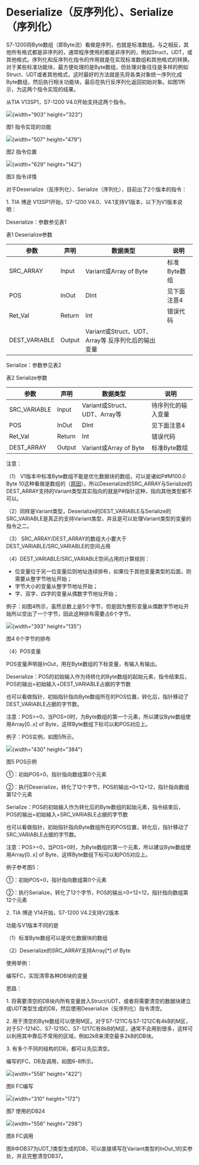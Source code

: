 # Deserialize（反序列化）、Serialize（序列化）

S7-1200将Byte数组（即Byte流）看做是序列，也就是标准数组。与之相反，其他所有格式都是非序列的，通常程序使用的都是非序列的，例如Struct，UDT，或其他格式。序列化和反序列化指令的作用就是在实现标准数组和其他格式的转换。对于某些标准功能块，最方便处理的是Byte数组，但处理对象往往是多样的例如Struct、UDT或者其他格式，这时最好的方法就是先将各类对象统一序列化成Byte数组，然后执行相关功能块，最后在执行反序列化返回初始对象。如图1所示，为这两个指令实现的结果。

从TIA V13SP1，S7-1200 V4.0开始支持这两个指令。

![](images/02-01.jpg){width="903" height="323"}

图1 指令实现的功能

![](images/02-02.jpg){width="507" height="479"}

图2 指令位置

![](images/02-03.jpg){width="629" height="142"}

图3 指令详情

对于Deserialize（反序列化）、Serialize（序列化），目前出了2个版本的指令：

1\. TIA 博途 V13SP1开始，S7-1200
V4.0、V4.1支持V1版本，以下为V1版本说明：

Deserialize：参数参见表1

表1 Deserialize参数

|参数      |      声明   |  数据类型       |                 说明|
|----------|--------|------------------------------|-------------|
|SRC_ARRAY   |    Input |   Variant或Array of Byte   | 标准Byte数组|
|POS        |     InOut  |  DInt      |    见下面注意4  |
|Ret_Val     |    Return  | Int        |       错误代码|
|DEST_VARIABLE |  Output  | Variant或Struct、UDT、Array等  反序列化后的输出变量|

Serialize：参数参见表2

表2 Serialize参数

|参数        |   声明   |  数据类型           |             说明|
|--------------|------|----------------------|--------------------|
|SRC_VARIABLE |  Input   | Variant或Struct、UDT、Array等 |  待序列化的输入变量|
|POS        |    InOut   | DInt           |                 见下面注意4|
|Ret_Val     |   Return  | Int             |                错误代码|
|DEST_ARRAY   |  Output   |Variant或Array of Byte    |      标准Byte数组|

注意：

（1） V1版本中标准Byte数组不能是优化数据块的数组，可以是诸如P#M100.0
Byte
10这种看做是数组的（[原因](../../../02-basic/01-Data_Type/07-Variant.html#P)）。所以Deserialize的SRC_ARRAY与Serialize的DEST_ARRAY支持的Variant类型其实指向的就是P#指针这种，指向其他类型都不可以。

（2）同样是Variant类型，Deserialize的DEST_VARIABLE与Serialize的SRC_VARIABLE是真正的支持Variant类型，并且是可以处理Variant类型的变量的指令之二。

（3）
SRC_ARRAY/DEST_ARRAY的数组大小要大于DEST_VARIABLE/SRC_VARIABLE的空间占用

（4）DEST_VARIABLE/SRC_VARIABLE空间占用的计算规则：

-   位变量位于另一位变量后则地址连续排布，如果位于其他变量类型的后面，则需要从整字节地址开始；
-   字节大小的变量从整字节地址开始；
-   字、双字、四字的变量从偶数字节地址开始；

例子：如图4所示，虽然总数上是5个字节，但是因为整形变量从偶数字节地址开始所以空出了一个字节，因此这种排布需要占6个字节。

![](images/02-04.jpg){width="393" height="135"}

图4 6个字节的排布

（4）POS变量

POS变量声明是InOut，用在Byte数组的下标变量，有输入有输出。

Deserialize：POS的初始输入作为待转化的Byte数组的起始元素，指令结束后，POS的输出=初始输入+DEST_VARIABLE占据的字节数

也可以看做指针，初始指针指向Byte数组所在的POS位置，转化后，指针移动了DEST_VARIABLE占据的字节数。

注意：POS\>=0，当POS=0时，为Byte数组的第一个元素，所以建议Byte数组使用Array\[0..x\]
of Byte，这样Byte数组下标可以和POS对应上。

例子：POS实例，如图5所示。

![](images/02-05.jpg){width="430" height="384"}

图5 POS示例

①：初始POS=0，指针指向数组第0个元素

②：执行Deserialize，转化了12个字节，POS的输出=0+12=12，指针指向数组第12个元素

Serialize：POS的初始输入作为转化后的Byte数组的起始元素，指令结束后，POS的输出=初始输入+SRC_VARIABLE占据的字节数

也可以看做指针，初始指针指向Byte数组所在的POS位置，转化后，指针移动了SRC_VARIABLE占据的字节数。

注意：POS\>=0，当POS=0时，为Byte数组的第一个元素，所以建议Byte数组使用Array\[0..x\]
of Byte，这样Byte数组下标可以和POS对应上。

例子参考图5：

①：初始POS=0，指针指向数组第0个元素

②：执行Serialize，转化了12个字节，POS的输出=0+12=12，指针指向数组第12个元素

2\. TIA 博途 V14开始，S7-1200 V4.2支持V2版本

功能与V1版本不同的是

（1）标准Byte数组可以是优化数据块的数组

（2）Deserialize的SRC_ARRAY支持Array\[\*\] of Byte

使用举例：

编写FC，实现清零各种DB块的变量

思路：

1\.
将需要清空的DB块内所有变量放入Struct/UDT，或者将需要清空的数据块建立成UDT类型生成的DB，然后使用Deserialize（反序列化）指令清空。

2\.
用于清空的Byte数组可以使用M区。对于S7-1211C与S7-1212C有4kB的M区，对于S7-1214C、S7-1215C、S7-1217C有8kB的M区，通常不会用到很多，这样可以利用其中靠后不常用的区域，例如2kB来清空最多2kB的DB块。

3\. 有多个不同的结构的DB，都可以先后清空。

编写的FC、DB及调用，如图6-8所示。

![](images/02-06.jpg){width="558" height="422"}

图6 FC编写

![](images/02-07.jpg){width="310" height="172"}

图7 使用的DB24

![](images/02-08.jpg){width="556" height="298"}

图8 FC调用

图8中DB37为UDT_1类型生成的DB，可以直接填写在Variant类型的InOut_1的实参处，并且完整清空DB37。
